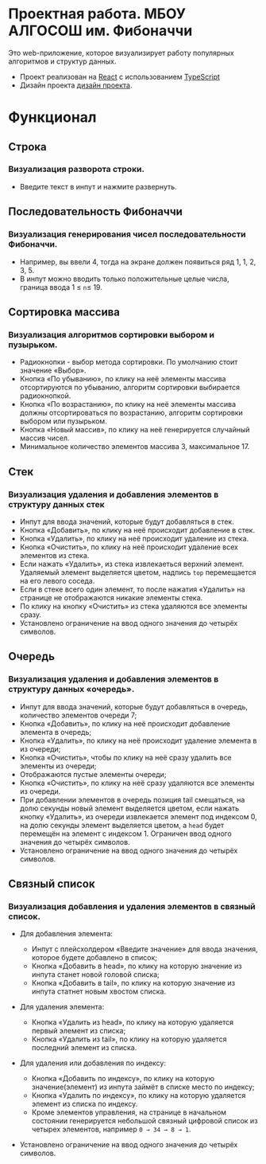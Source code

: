 # Проектная работа. МБОУ АЛГОСОШ им. Фибоначчи

Это web-приложение, которое визуализирует работу популярных алгоритмов и структур данных.
- Проект реализован на [React](https://ru.react.js.org/docs/getting-started.html) с использованием [TypeScript](https://www.typescriptlang.org/)
- Дизайн проекта [дизайн проекта](https://www.figma.com/file/RIkypcTQN5d37g7RRTFid0/Algososh_external_link?node-id=0%3A1).

# Функционал
## Строка
### Визуализация разворота строки.
  * Введите текст в инпут и нажмите развернуть.

## Последовательность Фибоначчи
### Визуализация генерирования  чисел последовательности Фибоначчи. 
  * Например, вы ввели 4, тогда на экране должен появиться ряд 1, 1, 2, 3, 5. 
  * В инпут можно вводить только положительные целые числа, граница ввода 1 ≤ `n`≤ 19.


## Сортировка массива
### Визуализация алгоритмов сортировки выбором и пузырьком.
  * Радиокнопки - выбор метода сортировки. По умолчанию стоит значение «Выбор».
  * Кнопка «По убыванию», по клику на неё элементы массива отсортируются по убыванию, алгоритм сортировки выбирается радиокнопкой.
  * Кнопка «По возрастанию», по клику на неё элементы массива должны отсортироваться по возрастанию, алгоритм сортировки выбором или пузырьком.
  * Кнопка «Новый массив», по клику на неё генерируется случайный массив чисел.
  * Минимальное количество элементов массива 3, максимальное  17.


## Стек
### Визуализация удаления и добавления элементов в структуру данных стек
  * Инпут для ввода значений, которые будут добавляться в стек.
  * Кнопкa «Добавить», по клику на неё происходит добавление в стек.
  * Кнопкa «Удалить», по клику на неё происходит удаление из стека.
  * Кнопка «Очистить», по клику на неё происходит удаление всех элементов из стека.
  * Если нажать «Удалить», из стека извлекаеться верхний элемент. Удаляемый элемент выделяется цветом, надпись `top` перемещается на его левого соседа. 
  * Если в стеке всего один элемент, то после нажатия «Удалить» на странице не отображаются никакие элементы стека. 
  * По клику на кнопку «Очистить» из стека удаляются все элементы сразу.
  * Установлено ограничение на ввод одного значения до четырёх символов.


## Очередь
### Визуализация удаления и добавления элементов в структуру данных «очередь».
  * Инпут для ввода значений, которые будут добавляться в очередь, количество элементов очереди 7;
  * Кнопкa «Добавить», по клику на неё происходит добавление элемента в очередь;
  * Кнопкa «Удалить», по клику на неё происходит удаление элемента в из очереди;
  * Кнопкa «Очистить», чтобы по клику на неё сразу удалить все элементы из очереди;
  * Отображаются пустые элементы очереди;
  * Кнопка «Очистить», по клику на неё сразу удаляются все элементы из очереди.
  * При добавлении элементов в очередь позиция tail смещаться, на долю секунды новый элемент выделяется цветом,
если нажать кнопку «Удалить», из очереди извлекается элемент под индексом 0, на долю секунды элемент выделяется цветом, 
a `head` будет перемещён на элемент с индексом 1. Ограничен ввод одного значения до четырёх символов.
* Установлено ограничение на ввод одного значения до четырёх символов.
  
## Связный список
### Визуализация добавления и удаления элементов в связный список. 
  - Для добавления элемента:
     * Инпут с плейсхолдером «Введите значение» для ввода значения, которое будете добавлено в список;
     * Кнопка «Добавить в head», по клику на которую значение из инпута станет новой головой списка;
     * Кнопка «Добавить в tail», по клику на которую значение из инпута статнет новым хвостом списка.

  - Для удаления элемента:
     * Кнопка «Удалить из head», по клику на которую удаляется первый элемент из списка;
     * Кнопка «Удалить из tail», по клику на которую удаляется последний элемент из списка.

  - Для удаления или добавления по индексу:
     * Кнопка «Добавить по индексу», по клику на которую значение(элемент) из инпута займёт в списке место по индексу;
     * Кнопка «Удалить по индексу», по клику на которую удаляется элемент из списка по индексу.
     * Кроме элементов управления, на странице в начальном состоянии генерируется небольшой связный цифровой список из четырех элементов, например `0 → 34 → 8 → 1`.
* Установлено ограничение на ввод одного значения до четырёх символов.

